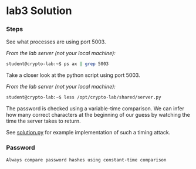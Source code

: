 # lab3 Solution

### Steps

See what processes are using port 5003.

*From the lab server (not your local machine):*
```bash
student@crypto-lab:~$ ps ax | grep 5003
```

Take a closer look at the python script using port 5003.

*From the lab server (not your local machine):*
```bash
student@crypto-lab:~$ less /opt/crypto-lab/shared/server.py
```

The password is checked using a variable-time comparison.  We can infer how many correct characters at the beginning of our guess by watching the time the server takes to return.

See [solution.py](solution.py) for example implementation of such a timing attack.


### Password

```
Always compare password hashes using constant-time comparison
```
